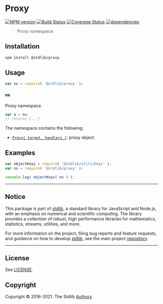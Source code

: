 <!--

@license Apache-2.0

Copyright (c) 2018 The Stdlib Authors.

Licensed under the Apache License, Version 2.0 (the "License");
you may not use this file except in compliance with the License.
You may obtain a copy of the License at

   http://www.apache.org/licenses/LICENSE-2.0

Unless required by applicable law or agreed to in writing, software
distributed under the License is distributed on an "AS IS" BASIS,
WITHOUT WARRANTIES OR CONDITIONS OF ANY KIND, either express or implied.
See the License for the specific language governing permissions and
limitations under the License.

-->

# Proxy

[![NPM version][npm-image]][npm-url] [![Build Status][test-image]][test-url] [![Coverage Status][coverage-image]][coverage-url] [![dependencies][dependencies-image]][dependencies-url]

> Proxy namespace.

<section class="installation">

## Installation

```bash
npm install @stdlib/proxy
```

</section>

<section class="usage">

## Usage

```javascript
var ns = require( '@stdlib/proxy' );
```

#### ns

Proxy namespace.

```javascript
var o = ns;
// returns {...}
```

The namespace contains the following:

<!-- <toc pattern="*"> -->

<div class="namespace-toc">

-   <span class="signature">[`Proxy( target, handlers )`][@stdlib/proxy/ctor]</span><span class="delimiter">: </span><span class="description">proxy object.</span>

</div>

<!-- </toc> -->

</section>

<!-- /.usage -->

<section class="examples">

## Examples

<!-- TODO: better examples -->

<!-- eslint no-undef: "error" -->

```javascript
var objectKeys = require( '@stdlib/utils/keys' );
var ns = require( '@stdlib/proxy' );

console.log( objectKeys( ns ) );
```

</section>

<!-- /.examples -->


<section class="main-repo" >

* * *

## Notice

This package is part of [stdlib][stdlib], a standard library for JavaScript and Node.js, with an emphasis on numerical and scientific computing. The library provides a collection of robust, high performance libraries for mathematics, statistics, streams, utilities, and more.

For more information on the project, filing bug reports and feature requests, and guidance on how to develop [stdlib][stdlib], see the main project [repository][stdlib].

---

## License

See [LICENSE][stdlib-license].


## Copyright

Copyright &copy; 2016-2021. The Stdlib [Authors][stdlib-authors].

</section>

<!-- /.stdlib -->

<!-- Section for all links. Make sure to keep an empty line after the `section` element and another before the `/section` close. -->

<section class="links">

[npm-image]: http://img.shields.io/npm/v/@stdlib/proxy.svg
[npm-url]: https://npmjs.org/package/@stdlib/proxy

[test-image]: https://github.com/stdlib-js/proxy/actions/workflows/test.yml/badge.svg
[test-url]: https://github.com/stdlib-js/proxy/actions/workflows/test.yml

[coverage-image]: https://img.shields.io/codecov/c/github/stdlib-js/proxy/main.svg
[coverage-url]: https://codecov.io/github/stdlib-js/proxy?branch=main

[dependencies-image]: https://img.shields.io/david/stdlib-js/proxy
[dependencies-url]: https://david-dm.org/stdlib-js/proxy/main

[stdlib]: https://github.com/stdlib-js/stdlib

[stdlib-authors]: https://github.com/stdlib-js/stdlib/graphs/contributors

[stdlib-license]: https://raw.githubusercontent.com/stdlib-js/proxy/main/LICENSE

<!-- <toc-links> -->

[@stdlib/proxy/ctor]: https://github.com/stdlib-js/proxy/tree/main/ctor

<!-- </toc-links> -->

</section>

<!-- /.links -->
